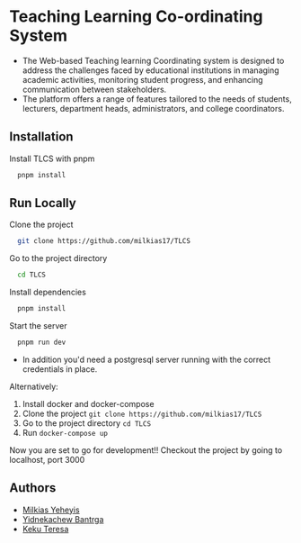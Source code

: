 # Teaching Learning Co-ordinating System

- The Web-based Teaching learning Coordinating system is designed to address the challenges faced by educational institutions in managing academic activities, monitoring student progress, and enhancing communication between stakeholders.
- The platform offers a range of features tailored to the needs of students, lecturers, department heads, administrators, and college coordinators.

## Installation

Install TLCS with pnpm

```bash
  pnpm install
```

## Run Locally

Clone the project

```bash
  git clone https://github.com/milkias17/TLCS
```

Go to the project directory

```bash
  cd TLCS
```

Install dependencies

```bash
  pnpm install
```

Start the server

```bash
  pnpm run dev
```
- In addition you'd need a postgresql server running with the correct credentials in place.

Alternatively:

1. Install docker and docker-compose
2. Clone the project ```git clone https://github.com/milkias17/TLCS```
3. Go to the project directory ```cd TLCS```
4. Run ```docker-compose up```

Now you are set to go for development!!
Checkout the project by going to localhost, port 3000

## Authors

- [Milkias Yeheyis](https://www.github.com/milkias17)
- [Yidnekachew Bantrga](https://github.com/Yidne21)
- [Keku Teresa](https://github.com/)
